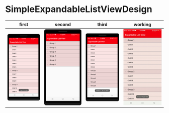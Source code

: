SimpleExpandableListViewDesign
==========

| first      | second      | third   | working     |
|------------|-------------|-------------|-------------|
| <img src="https://github.com/rohitnotes/SimpleExpandableListViewDesign/blob/master/screen/1.png" width="250"> | <img src="https://github.com/rohitnotes/SimpleExpandableListViewDesign/blob/master/screen/2.png" width="250"> | <img src="https://github.com/rohitnotes/SimpleExpandableListViewDesign/blob/master/screen/3.png" width="250"> | <img src="https://github.com/rohitnotes/SimpleExpandableListViewDesign/blob/master/screen/working.gif" width="250">|
